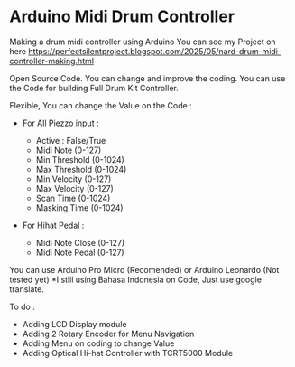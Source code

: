 # Arduino Midi Drum Controller
Making a drum midi controller using Arduino
You can see my Project on here https://perfectsilentproject.blogspot.com/2025/05/nard-drum-midi-controller-making.html

Open Source Code. You can change and improve the coding.
You can use the Code for building Full Drum Kit Controller.

Flexible, You can change the Value on the Code :
- For All Piezzo input :
  - Active : False/True
  - Midi Note (0-127)
  - Min Threshold (0-1024)
  - Max Threshold (0-1024)
  - Min Velocity (0-127)
  - Max Velocity (0-127)
  - Scan Time (0-1024)
  - Masking Time (0-1024)

- For Hihat Pedal :
  - Midi Note Close (0-127)
  - Midi Note Pedal (0-127)
    
You can use Arduino Pro Micro (Recomended) or Arduino Leonardo (Not tested yet)
*I still using Bahasa Indonesia on Code, Just use google translate. 

To do :
- Adding LCD Display module
- Adding 2 Rotary Encoder for Menu Navigation
- Adding Menu on coding to change Value
- Adding  Optical Hi-hat Controller with TCRT5000 Module
